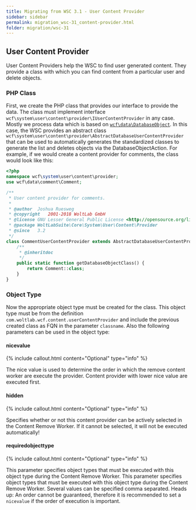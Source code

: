 ```yaml
---
title: Migrating from WSC 3.1 - User Content Provider
sidebar: sidebar
permalink: migration_wsc-31_content-provider.html
folder: migration/wsc-31
---
```


## User Content Provider 

User Content Providers help the WSC to find user generated content. They provide a class with which you can find content from a particular user and delete objects.


### PHP Class

First, we create the PHP class that provides our interface to provide the data. The class must implement interface `wcf\system\user\content\provider\IUserContentProvider` in any case. Mostly we process data which is based on [`wcf\data\DatabaseObject`](php_database-objects.html). In this case, the WSC provides an abstract class `wcf\system\user\content\provider\AbstractDatabaseUserContentProvider` that can be used to automatically generates the standardized classes to generate the list and deletes objects via the DatabaseObjectAction. For example, if we would create a content provider for comments, the class would look like this: 

```php
<?php
namespace wcf\system\user\content\provider;
use wcf\data\comment\Comment;

/**
 * User content provider for comments.
 *
 * @author	Joshua Ruesweg
 * @copyright	2001-2018 WoltLab GmbH
 * @license	GNU Lesser General Public License <http://opensource.org/licenses/lgpl-license.php>
 * @package	WoltLabSuite\Core\System\User\Content\Provider
 * @since	3.2
 */
class CommentUserContentProvider extends AbstractDatabaseUserContentProvider {
	/**
	 * @inheritdoc
	 */
	public static function getDatabaseObjectClass() {
		return Comment::class;
	}
}
```

### Object Type

Now the appropriate object type must be created for the class. This object type must be from the definition `com.woltlab.wcf.content.userContentProvider` and include the previous created class as FQN in the parameter `classname`. Also the following parameters can be used in the object type: 

#### nicevalue 

{% include callout.html content="Optional" type="info" %}

The nice value is used to determine the order in which the remove content worker are execute the provider. Content provider with lower nice value are executed first.

#### hidden

{% include callout.html content="Optional" type="info" %}

Specifies whether or not this content provider can be actively selected in the Content Remove Worker. If it cannot be selected, it will not be executed automatically! 

#### requiredobjecttype

{% include callout.html content="Optional" type="info" %}

This parameter specifies object types that must be executed with this object type during the Content Remove Worker. This parameter specifies object types that must be executed with this object type during the Content Remove Worker. Several values can be specified comma separated. Heads up: An order cannot be guaranteed, therefore it is recommended to set a `nicevalue` if the order of execution is important. 